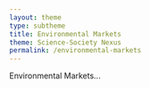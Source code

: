```yaml
---
layout: theme
type: subtheme
title: Environmental Markets
theme: Science-Society Nexus
permalink: /environmental-markets
---
```


Environmental Markets...
